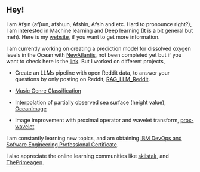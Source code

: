 ## Hey!

<!--
**Afsinoz/Afsinoz** is a ✨ _special_ ✨ repository because its `README.md` (this file) appears on your GitHub profile.

Here are some ideas to get you started:

- 🔭 I’m currently working on ...
- 🌱 I’m currently learning ...
- 👯 I’m looking to collaborate on ...
- 🤔 I’m looking for help with ...
- 💬 Ask me about ...
- 📫 How to reach me: ...
- 😄 Pronouns: ...
- ⚡ Fun fact: ...
-->

I am Afşın (afʃɯn, afshɯn, Afshin, Afsin and etc. Hard to pronounce right?), I am interested in Machine learning and Deep learning (It is a bit general but meh). Here is my [website](https://afsinoz.github.io/), if you want to get more information. 

I am currently working on creating a prediction model for dissolved oxygen levels in the Ocean with [NewAtlantis](https://www.newatlantis.io/), not been completed yet but if you want to check here is the [link](https://github.com/new-atlantis-labs/na-erdos-fellows-monorepo). But I worked on different projects, 

- Create an LLMs pipeline with open Reddit data, to answer your questions by only posting on Reddit, [RAG_LLM_Reddit](https://github.com/Afsinoz/RAG_LLM_Reddit). 

- [Music Genre Classification](https://github.com/AzizABG/music-genre-classification)

- Interpolation of partially observed sea surface (height value), [OceanImage](https://github.com/Afsinoz/OceanImage)

- Image improvement with proximal operator and wavelet transform, [prox-wavelet](https://github.com/Afsinoz/OceanImage)

I am constantly learning new topics, and am obtaining [IBM DevOps and Sofware Engineering Professional Certificate](https://www.coursera.org/professional-certificates/devops-and-software-engineering?). 

I also appreciate the online learning communities like [skilstak](https://skilstak.io/), and [ThePrimeagen](https://www.youtube.com/@ThePrimeagen). 
